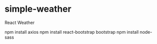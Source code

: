 # simple-weather
React Weather


npm install axios
npm install react-bootstrap bootstrap
npm install node-sass